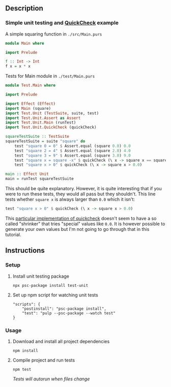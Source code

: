 ## Description
### Simple unit testing and [QuickCheck](https://en.wikipedia.org/wiki/QuickCheck) example
A simple squaring function in `./src/Main.purs`
```purescript
module Main where

import Prelude

f :: Int -> Int
f x = x * x
```
Tests for Main module in `./test/Main.purs`
```purescript
module Test.Main where

import Prelude

import Effect (Effect)
import Main (square)
import Test.Unit (TestSuite, suite, test)
import Test.Unit.Assert as Assert
import Test.Unit.Main (runTest)
import Test.Unit.QuickCheck (quickCheck)

squareTestSuite :: TestSuite
squareTestSuite = suite "square" do
    test "square 0 = 0" $ Assert.equal (square 0.0) 0.0
    test "square 2 = 4" $ Assert.equal (square 2.0) 4.0
    test "square 3 = 9" $ Assert.equal (square 3.0) 9.0
    test "square x = square -x" $ quickCheck (\ x -> square x == square (-x))
    test "square x > 0" $ quickCheck (\ x -> square x > 0.0)

main :: Effect Unit
main = runTest squareTestSuite
```
This should be quite explanatory. However, it is quite interesting that if you were to run these tests, they would all pass but they shouldn't. This line tests whether `square x` is always larger than `0.0` which it isn't:
```purescript
test "square x > 0" $ quickCheck (\ x -> square x > 0.0)
```
This
[particular implementation of quickcheck](https://pursuit.purescript.org/packages/purescript-quickcheck/6.1.0/docs/Test.QuickCheck)
doesn't seem to have a so called "shrinker" that tries "special" values like `0.0`. It is however possible to generate your own values but I'm not going to go through that in this tutorial.
## Instructions
### Setup
1. Install unit testing package
    ```
    npx psc-package install test-unit
    ```
1. Set up npm script for watching unit tests
    ```
    "scripts": {
        "postinstall": "psc-package install",
        "test": "pulp --psc-package --watch test"
    }
    ```
### Usage
1. Download and install all project dependencies
    ```
    npm install
    ```
1. Compile project and run tests
    ```
    npm test
    ```
    *Tests will autorun when files change*
